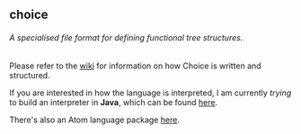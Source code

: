 ## choice
###### _A specialised file format for defining functional tree structures._

Please refer to the [wiki](https://github.com/dakodabutnot/choice/wiki) for information on how Choice is written and structured.

If you are interested in how the language is interpreted, I am currently _trying_ to build an interpreter in **Java**, which can be found [here](https://github.com/dakodabutnot/java-choice).

There's also an Atom language package [here](https://github.com/dakodabutnot/language-choice).
